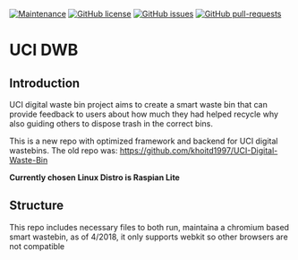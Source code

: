 [![Maintenance](https://img.shields.io/badge/Maintained%3F-yes-green.svg?style=for-the-badge)](https://GitHub.com/abeljim/UCI-DWB/graphs/commit-activity)       [![GitHub license](https://img.shields.io/github/license/abeljim/UCI-DWB.svg?style=for-the-badge)](https://github.com/abeljim/UCI-DWB/blob/master/LICENSE)
        [![GitHub issues](https://img.shields.io/github/issues/abeljim/UCI-DWB.svg?style=for-the-badge)](https://GitHub.com/abeljim/UCI-DWB/issues/)
        [![GitHub pull-requests](https://img.shields.io/github/issues-pr/abeljim/UCI-DWB.svg?style=for-the-badge)](https://GitHub.com/abeljim/UCI-DWB/pull/)



# UCI DWB

## Introduction
UCI digital waste bin project aims to create a smart waste bin that can provide feedback to users about how much they had helped recycle why also guiding others to dispose trash in the correct bins.

This is a new repo with optimized framework and backend for UCI digital wastebins. The old repo was: https://github.com/khoitd1997/UCI-Digital-Waste-Bin

**Currently chosen Linux Distro is Raspian Lite**

## Structure
This repo includes necessary files to both run, maintaina a chromium based smart wastebin, as of 4/2018, it only supports webkit so other browsers are not compatible 

